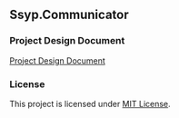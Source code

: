 ## Ssyp.Communicator

### Project Design Document
[Project Design Document](https://docs.google.com/document/d/1Ne4VKE92zMaAH8T4ZMeUCkxVgUUQbUhZM8YBfEUvhng/edit#)

### License
This project is licensed under [MIT License](https://gitlab.com/CMDR_Tvis/ssyp.communicator/blob/master/LICENSE). 
